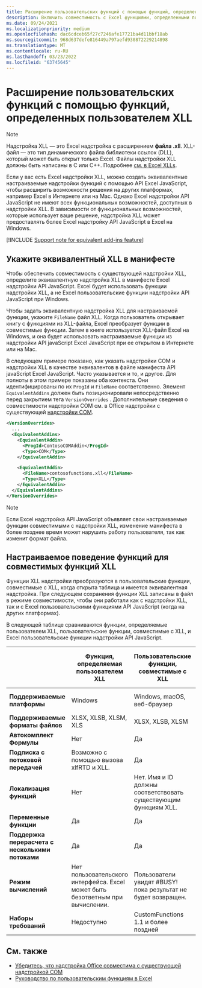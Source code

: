 ```yaml
---
title: Расширение пользовательских функций с помощью функций, определенных пользователем XLL
description: Включить совместимость с Excel функциями, определенными пользователем XLL, которые имеют эквивалентные функциональные возможности для пользовательских функций.
ms.date: 09/24/2021
ms.localizationpriority: medium
ms.openlocfilehash: dac6cdceb65f27c7246afe17721ba4d11bbf18ab
ms.sourcegitcommit: 968d637defe816449a797aefd930872229214898
ms.translationtype: MT
ms.contentlocale: ru-RU
ms.lasthandoff: 03/23/2022
ms.locfileid: "63745645"
---
```

# <a name="extend-custom-functions-with-xll-user-defined-functions"></a>Расширение пользовательских функций с помощью функций, определенных пользователем XLL

> [!NOTE]
> Надстройка XLL — это Excel надстройка с расширением **файла .xll**. XLL-файл — это тип динамического файла библиотеки ссылок (DLL), который может быть открыт только Excel. Файлы надстройки XLL должны быть написаны в C или C++. Подробнее [см. в Excel XLLs](/office/client-developer/excel/developing-excel-xlls).

Если у вас есть Excel надстройки XLL, можно создать эквивалентные настраиваемые надстройки функций с помощью API Excel JavaScript, чтобы расширить возможности решения на других платформах, например Excel в Интернете или на Mac. Однако Excel надстройки API JavaScript не имеют всех функциональных возможностей, доступных в надстройки XLL. В зависимости от функциональных возможностей, которые использует ваше решение, надстройка XLL может предоставлять более Excel надстройку API JavaScript в Excel на Windows.

[!INCLUDE [Support note for equivalent add-ins feature](../includes/equivalent-add-in-support-note.md)]

## <a name="specify-equivalent-xll-in-the-manifest"></a>Укажите эквивалентный XLL в манифесте

Чтобы обеспечить совместимость с существующей надстройки XLL, определите эквивалентную надстройка XLL в манифесте Excel надстройки API JavaScript. Excel будет использовать функции надстройки XLL, а не Excel пользовательские функции надстройки API JavaScript при Windows.

Чтобы задать эквивалентную надстройка XLL для настраиваемой функции, укажите `FileName` файл XLL. Когда пользователь открывает книгу с функциями из XLL-файла, Excel преобразует функции в совместимые функции. Затем в книге используется XLL-файл Excel на Windows, и она будет использовать настраиваемые функции из надстройки API javaScript Excel JavaScript при ее открытом в Интернете или на Mac.

В следующем примере показано, как указать надстройки COM и надстройки XLL в качестве эквивалентов в файле манифеста API javaScript Excel JavaScript. Часто указывается и то, и другое. Для полноты в этом примере показаны оба контекста. Они идентифицированы по их `ProgId` и `FileName` соответственно. Элемент `EquivalentAddins` должен быть позиционировали непосредственно перед закрытием тега `VersionOverrides` . Дополнительные сведения о совместимости надстройки COM см. в Office надстройки с существующей [надстройки COM](../develop/make-office-add-in-compatible-with-existing-com-add-in.md).

```xml
<VersionOverrides>
  ...
  <EquivalentAddins>
    <EquivalentAddin>
      <ProgId>ContosoCOMAddin</ProgId>
      <Type>COM</Type>
    </EquivalentAddin>

    <EquivalentAddin>
      <FileName>contosofunctions.xll</FileName>
      <Type>XLL</Type>
    </EquivalentAddin>
  </EquivalentAddins>
</VersionOverrides>
```

> [!NOTE]
> Если Excel надстройка API JavaScript объявляет свои настраиваемые функции совместимыми с надстройки XLL, изменение манифеста в более позднее время может нарушить работу пользователя, так как изменит формат файла.

## <a name="custom-function-behavior-for-xll-compatible-functions"></a>Настраиваемое поведение функций для совместимых функций XLL

Функции XLL надстройки преобразуются в пользовательские функции, совместимые с XLL, когда открыта таблица и имеется эквивалентная надстройка. При следующем сохранения функции XLL записаны в файл в режиме совместимости, чтобы они работали как с надстройки XLL, так и с Excel пользовательскими функциями API JavaScript (когда на других платформах).

В следующей таблице сравниваются функции, определяемые пользователем XLL, пользовательские функции, совместимые с XLL, и Excel пользовательские функции надстройки API JavaScript.

|         |Функция, определяемая пользователем XLL |Пользовательские функции, совместимые с XLL |Excel настраиваемой функции надстройки API JavaScript |
|---------|---------|---------|---------|
| **Поддерживаемые платформы** | Windows | Windows, macOS, веб-браузер | Windows, macOS, веб-браузер |
| **Поддерживаемые форматы файлов** | XLSX, XLSB, XLSM, XLS | XLSX, XLSB, XLSM | XLSX, XLSB, XLSM |
| **Автокомплект Формулы** | Нет | Да | Да |
| **Подписка с потоковой передачей** | Возможно с помощью вызова xlfRTD и XLL. | Да | Да |
| **Локализация функций** | Нет | Нет. Имя и ID должны соответствовать существующим функциям XLL. | Да |
| **Переменные функции** | Да | Да | Да |
| **Поддержка перерасчета с несколькими потоками** | Да | Да | Да |
| **Режим вычислений** | Нет пользовательского интерфейса. Excel может быть безответным при вычислении. | Пользователи увидят #BUSY! пока результат не будет возвращен. | Пользователи увидят #BUSY! пока результат не будет возвращен. |
| **Наборы требований** | Недоступно | CustomFunctions 1.1 и более поздней | CustomFunctions 1.1 и более поздней |

## <a name="see-also"></a>См. также

- [Убедитесь, что надстройка Office совместима с существующей надстройкой COM](../develop/make-office-add-in-compatible-with-existing-com-add-in.md)
- [Руководство по пользовательским функциям в Excel](../tutorials/excel-tutorial-create-custom-functions.md)
